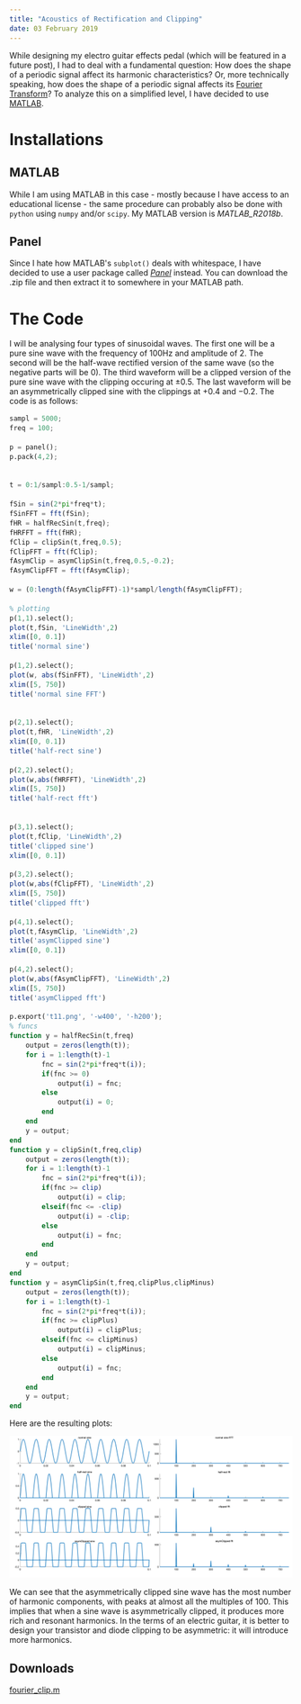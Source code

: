 ```yaml
---
title: "Acoustics of Rectification and Clipping"
date: 03 February 2019
---
```


While designing my electro guitar effects pedal (which will be featured in a future post), I had to deal with a fundamental question: How does the shape of a periodic signal affect its harmonic characteristics? Or, more technically speaking, how does the shape of a periodic signal affects its [Fourier Transform](http://mathworld.wolfram.com/FourierTransform.html)? To analyze this on a simplified level, I have decided to use [MATLAB](https://www.mathworks.com/products/matlab.html).

# Installations

## MATLAB

While I am using MATLAB in this case - mostly because I have access to an educational license - the same procedure can probably also be done with `python` using `numpy` and/or `scipy`. My MATLAB version is _MATLAB_R2018b_.

## Panel

Since I hate how MATLAB's `subplot()` deals with whitespace, I have decided to use a user package called [_Panel_](https://www.mathworks.com/matlabcentral/fileexchange/20003-panel) instead. You can download the .zip file and then extract it to somewhere in your MATLAB path.

# The Code

I will be analysing four types of sinusoidal waves. The first one will be a pure sine wave with the frequency of 100Hz and amplitude of $2$. The second will be the half-wave rectified version of the same wave (so the negative parts will be $0$). The third waveform will be a clipped version of the pure sine wave with the clipping occuring at $\pm 0.5$. The last waveform will be an asymmetrically clipped sine with the clippings at $+0.4$ and $-0.2$. The code is as follows:
```octave
sampl = 5000;
freq = 100;

p = panel();
p.pack(4,2);


t = 0:1/sampl:0.5-1/sampl;

fSin = sin(2*pi*freq*t);
fSinFFT = fft(fSin);
fHR = halfRecSin(t,freq);
fHRFFT = fft(fHR);     
fClip = clipSin(t,freq,0.5);
fClipFFT = fft(fClip);     
fAsymClip = asymClipSin(t,freq,0.5,-0.2);
fAsymClipFFT = fft(fAsymClip);

w = (0:length(fAsymClipFFT)-1)*sampl/length(fAsymClipFFT);

% plotting
p(1,1).select();
plot(t,fSin, 'LineWidth',2)
xlim([0, 0.1])
title('normal sine')

p(1,2).select();
plot(w, abs(fSinFFT), 'LineWidth',2)
xlim([5, 750])
title('normal sine FFT')


p(2,1).select();
plot(t,fHR, 'LineWidth',2)
xlim([0, 0.1])
title('half-rect sine')

p(2,2).select();
plot(w,abs(fHRFFT), 'LineWidth',2)
xlim([5, 750])
title('half-rect fft')


p(3,1).select();
plot(t,fClip, 'LineWidth',2)
title('clipped sine')
xlim([0, 0.1])

p(3,2).select();
plot(w,abs(fClipFFT), 'LineWidth',2)
xlim([5, 750])
title('clipped fft')

p(4,1).select();
plot(t,fAsymClip, 'LineWidth',2)
title('asymClipped sine')
xlim([0, 0.1])

p(4,2).select();
plot(w,abs(fAsymClipFFT), 'LineWidth',2)
xlim([5, 750])
title('asymClipped fft')

p.export('t11.png', '-w400', '-h200');
% funcs
function y = halfRecSin(t,freq)
    output = zeros(length(t));
    for i = 1:length(t)-1
        fnc = sin(2*pi*freq*t(i));
        if(fnc >= 0)
            output(i) = fnc;
        else
            output(i) = 0;
        end
    end
    y = output;
end
function y = clipSin(t,freq,clip)
    output = zeros(length(t));
    for i = 1:length(t)-1
        fnc = sin(2*pi*freq*t(i));
        if(fnc >= clip)
            output(i) = clip;
        elseif(fnc <= -clip)
            output(i) = -clip;
        else
            output(i) = fnc;
        end
    end
    y = output;
end
function y = asymClipSin(t,freq,clipPlus,clipMinus)
    output = zeros(length(t));
    for i = 1:length(t)-1
        fnc = sin(2*pi*freq*t(i));
        if(fnc >= clipPlus)
            output(i) = clipPlus;
        elseif(fnc <= clipMinus)
            output(i) = clipMinus;
        else
            output(i) = fnc;
        end
    end
    y = output;
end
```

Here are the resulting plots:

![](images/t11.png)

We can see that the asymmetrically clipped sine wave has the most number of harmonic components, with peaks at almost all the multiples of 100. This implies that when a sine wave is asymmetrically clipped, it produces more rich and resonant harmonics. In the terms of an electric guitar, it is better to design your transistor and diode clipping to be asymmetric: it will introduce more harmonics.

## Downloads

[fourier_clip.m](files/fourier_clip.m)